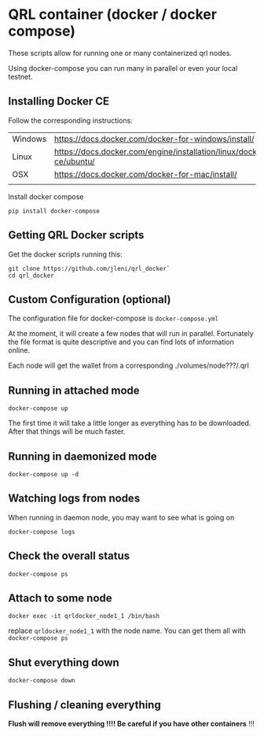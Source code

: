 # QRL container (docker / docker compose)

These scripts allow for running one or many containerized qrl nodes.

Using docker-compose you can run many in parallel or even your local testnet.

## Installing Docker CE

Follow the corresponding instructions:

|   |   |
|---|---|
|Windows | https://docs.docker.com/docker-for-windows/install/   |
|Linux   | https://docs.docker.com/engine/installation/linux/docker-ce/ubuntu/ |
|OSX     | https://docs.docker.com/docker-for-mac/install/ | 
|||

Install docker compose

`pip install docker-compose`

## Getting QRL Docker scripts

Get the docker scripts running this:

```
git clone https://github.com/jleni/qrl_docker`
cd qrl_docker
```

## Custom Configuration (optional)

The configuration file for docker-compose is `docker-compose.yml`

At the moment, it will create a few nodes that will run in parallel. Fortunately the file format is quite descriptive and you can find lots of information online.

Each node will get the wallet from a corresponding ./volumes/node???/.qrl

## Running in attached mode

```
docker-compose up
```

The first time it will take a little longer as everything has to be downloaded. After that things will be much faster.

## Running in daemonized mode

```
docker-compose up -d
```

## Watching logs from nodes

When running in daemon node, you may want to see what is going on

```
docker-compose logs
```

## Check the overall status

```
docker-compose ps
```

## Attach to some node

```
docker exec -it qrldocker_node1_1 /bin/bash
```

replace `qrldocker_node1_1` with the node name. You can get them all with `docker-compose ps`

## Shut everything down

```
docker-compose down
```

## Flushing / cleaning everything

**Flush will remove everything !!!! Be careful if you have other containers** !!!
